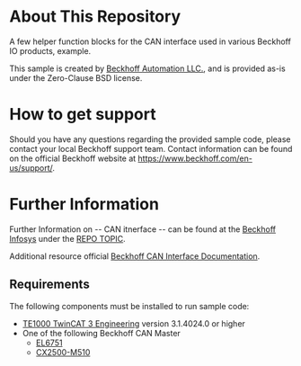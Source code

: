 # About This Repository

A few helper function blocks for the CAN interface used in various Beckhoff IO products, example.

This sample is created by [Beckhoff Automation LLC.](https://www.beckhoff.com/en-us/), and is provided as-is under the Zero-Clause BSD license.

# How to get support

Should you have any questions regarding the provided sample code, please contact your local Beckhoff support team. Contact information can be found on the official Beckhoff website at https://www.beckhoff.com/en-us/support/.

# Further Information

Further Information on -- CAN itnerface -- can be found at the [Beckhoff Infosys](https://infosys.beckhoff.com) under the [REPO TOPIC](https://infosys.beckhoff.com/content/1033/el6751/2519219467.html?id=682234135442548413).

Additional resource official [Beckhoff CAN Interface Documentation](https://download.beckhoff.com/download/document/io/infrastructure-components/can-interface_en.pdf).

## Requirements

The following components must be installed to run sample code:

- [TE1000 TwinCAT 3 Engineering](https://www.beckhoff.com/en-en/products/automation/twincat/te1xxx-twincat-3-engineering/te1000.html) version 3.1.4024.0 or higher
- One of the following Beckhoff CAN Master
  - [EL6751](https://www.beckhoff.com/en-us/products/i-o/ethercat-terminals/el6xxx-communication/el6751.html)
  - [CX2500-M510](https://www.beckhoff.com/en-ca/products/ipc/embedded-pcs/cx20x0-intel-celeron-core-i7/cx2500-m510.html)
